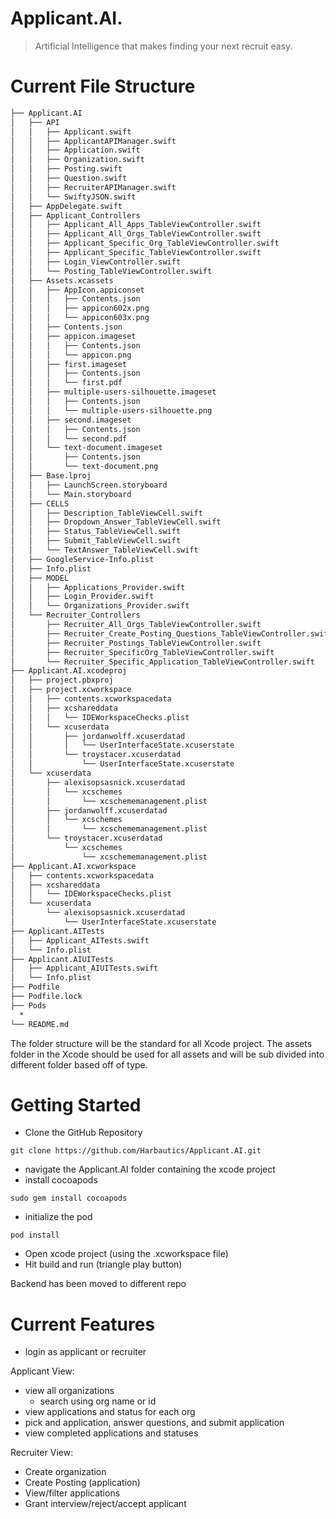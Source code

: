 #  Applicant.AI.
> Artificial Intelligence that makes finding your next recruit easy.

# Current File Structure
```bash
├── Applicant.AI
│   ├── API
│   │   ├── Applicant.swift
│   │   ├── ApplicantAPIManager.swift
│   │   ├── Application.swift
│   │   ├── Organization.swift
│   │   ├── Posting.swift
│   │   ├── Question.swift
│   │   ├── RecruiterAPIManager.swift
│   │   └── SwiftyJSON.swift
│   ├── AppDelegate.swift
│   ├── Applicant_Controllers
│   │   ├── Applicant_All_Apps_TableViewController.swift
│   │   ├── Applicant_All_Orgs_TableViewController.swift
│   │   ├── Applicant_Specific_Org_TableViewController.swift
│   │   ├── Applicant_Specific_TableViewController.swift
│   │   ├── Login_ViewController.swift
│   │   └── Posting_TableViewController.swift
│   ├── Assets.xcassets
│   │   ├── AppIcon.appiconset
│   │   │   ├── Contents.json
│   │   │   ├── appicon602x.png
│   │   │   └── appicon603x.png
│   │   ├── Contents.json
│   │   ├── appicon.imageset
│   │   │   ├── Contents.json
│   │   │   └── appicon.png
│   │   ├── first.imageset
│   │   │   ├── Contents.json
│   │   │   └── first.pdf
│   │   ├── multiple-users-silhouette.imageset
│   │   │   ├── Contents.json
│   │   │   └── multiple-users-silhouette.png
│   │   ├── second.imageset
│   │   │   ├── Contents.json
│   │   │   └── second.pdf
│   │   └── text-document.imageset
│   │       ├── Contents.json
│   │       └── text-document.png
│   ├── Base.lproj
│   │   ├── LaunchScreen.storyboard
│   │   └── Main.storyboard
│   ├── CELLS
│   │   ├── Description_TableViewCell.swift
│   │   ├── Dropdown_Answer_TableViewCell.swift
│   │   ├── Status_TableViewCell.swift
│   │   ├── Submit_TableViewCell.swift
│   │   └── TextAnswer_TableViewCell.swift
│   ├── GoogleService-Info.plist
│   ├── Info.plist
│   ├── MODEL
│   │   ├── Applications_Provider.swift
│   │   ├── Login_Provider.swift
│   │   └── Organizations_Provider.swift
│   └── Recruiter_Controllers
│       ├── Recruiter_All_Orgs_TableViewController.swift
│       ├── Recruiter_Create_Posting_Questions_TableViewController.swift
│       ├── Recruiter_Postings_TableViewController.swift
│       ├── Recruiter_SpecificOrg_TableViewController.swift
│       └── Recruiter_Specific_Application_TableViewController.swift
├── Applicant.AI.xcodeproj
│   ├── project.pbxproj
│   ├── project.xcworkspace
│   │   ├── contents.xcworkspacedata
│   │   ├── xcshareddata
│   │   │   └── IDEWorkspaceChecks.plist
│   │   └── xcuserdata
│   │       ├── jordanwolff.xcuserdatad
│   │       │   └── UserInterfaceState.xcuserstate
│   │       └── troystacer.xcuserdatad
│   │           └── UserInterfaceState.xcuserstate
│   └── xcuserdata
│       ├── alexisopsasnick.xcuserdatad
│       │   └── xcschemes
│       │       └── xcschememanagement.plist
│       ├── jordanwolff.xcuserdatad
│       │   └── xcschemes
│       │       └── xcschememanagement.plist
│       └── troystacer.xcuserdatad
│           └── xcschemes
│               └── xcschememanagement.plist
├── Applicant.AI.xcworkspace
│   ├── contents.xcworkspacedata
│   ├── xcshareddata
│   │   └── IDEWorkspaceChecks.plist
│   └── xcuserdata
│       └── alexisopsasnick.xcuserdatad
│           └── UserInterfaceState.xcuserstate
├── Applicant.AITests
│   ├── Applicant_AITests.swift
│   └── Info.plist
├── Applicant.AIUITests
│   ├── Applicant_AIUITests.swift
│   └── Info.plist
├── Podfile
├── Podfile.lock
├── Pods
  *
└── README.md
```

The folder structure will be the standard for all Xcode project. The assets folder in the Xcode should be used 
for all assets and will be sub divided into different folder based off of type.

# Getting Started 

* Clone the GitHub Repository 
``` 
git clone https://github.com/Harbautics/Applicant.AI.git
```
- navigate the Applicant.AI folder containing the xcode project
- install cocoapods
```
sudo gem install cocoapods
```
- initialize the pod
```
pod install
```
- Open xcode project (using the .xcworkspace file)
- Hit build and run (triangle play button)

Backend has been moved to different repo

# Current Features
- login as applicant or recruiter

Applicant View:
- view all organizations 
  - search using org name or id
- view applications and status for each org
- pick and application, answer questions, and submit application
- view completed applications and statuses

Recruiter View:
- Create organization
- Create Posting (application)
- View/filter applications
- Grant interview/reject/accept applicant
